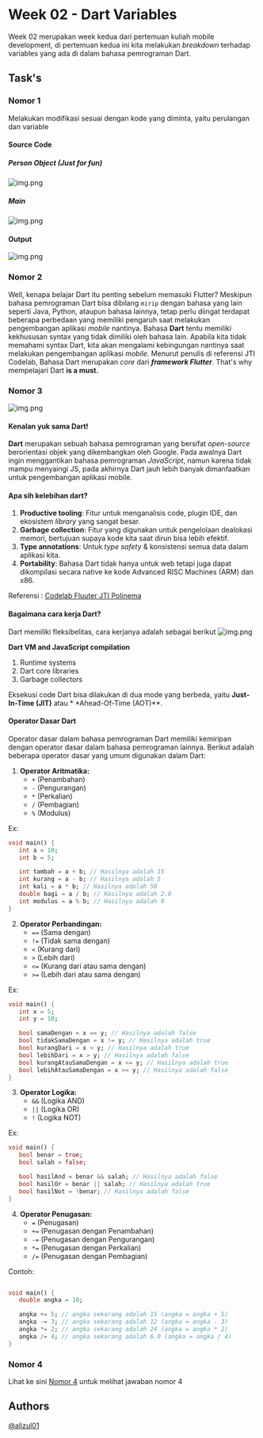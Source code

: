 # Week 02 - Dart Variables

Week 02 merupakan week kedua dari pertemuan kuliah mobile development, di pertemuan kedua ini kita
melakukan _breakdown_ terhadap variables yang ada di dalam bahasa pemrograman Dart.

## Task's

### Nomor 1

Melakukan modifikasi sesuai dengan kode yang diminta, yaitu perulangan dan variable

#### Source Code

##### Person Object (_Just for fun_)

![img.png](docs/lib-nomor-1.png)

##### Main

![img.png](docs/soal-nomor-1.png)

#### Output

![img.png](docs/output-nomor-1.png)

### Nomor 2

Well, kenapa belajar Dart itu penting sebelum memasuki Flutter? Meskipun bahasa pemrograman Dart
bisa dibilang `mirip` dengan bahasa yang lain seperti Java, Python, ataupun bahasa lainnya, tetap
perlu diingat terdapat beberapa perbedaan yang memiliki pengaruh saat melakukan pengembangan
aplikasi _mobile_ nantinya. Bahasa **Dart** tentu memiliki kekhususan syntax yang tidak dimiliki
oleh bahasa lain. Apabila kita tidak memahami syntax Dart, kita akan mengalami kebingungan nantinya
saat melakukan pengembangan aplikasi _mobile_. Menurut penulis di referensi JTI Codelab, Bahasa Dart
merupakan _core_ dari _**framework Flutter**_. That's why mempelajari Dart **is a must.**

### Nomor 3

![img.png](docs/dart-tiga-platform-nomor-3.png)

#### Kenalan yuk sama Dart!

**Dart** merupakan sebuah bahasa pemrograman yang bersifat _open-source_ berorientasi objek yang
dikembangkan oleh Google. Pada awalnya Dart ingin menggantikan bahasa pemrograman _JavaScript_,
namun karena tidak mampu menyaingi JS, pada akhirnya Dart jauh lebih banyak dimanfaatkan untuk
pengembangan aplikasi mobile.

#### Apa sih kelebihan dart?

1. **Productive tooling**:  Fitur untuk menganalisis code, plugin IDE, dan ekosistem _library_ yang
   sangat besar.
2. **Garbage collection**: Fitur yang digunakan untuk pengelolaan dealokasi memori, bertujuan supaya
   kode kita saat dirun bisa lebih efektif.
3. **Type annotations**: Untuk _type safety_ & konsistensi semua data dalam aplikasi kita.
4. **Portability**: Bahasa Dart tidak hanya untuk web tetapi juga dapat dikompilasi secara native ke
   kode Advanced RISC Machines (ARM) dan x86.

Referensi : [Codelab Fluuter JTI Polinema](https://jti-polinema.github.io/flutter-codelab/06-pengantar-bahasa-pemrograman-dart-bag-1/#1)

#### Bagaimana cara kerja Dart?

Dart memiliki fleksibelitas, cara kerjanya adalah sebagai berikut
![img.png](docs/cara-kerja-dart-nomor-3.png)

**Dart VM and JavaScript compilation**

1. Runtime systems
2. Dart core libraries
3. Garbage collectors

Eksekusi code Dart bisa dilakukan di dua mode yang berbeda, yaitu **Just-In-Time (JIT)** atau *
*Ahead-Of-Time (AOT)**.

#### Operator Dasar Dart

Operator dasar dalam bahasa pemrograman Dart memiliki kemiripan dengan operator dasar
dalam bahasa pemrograman lainnya. Berikut adalah beberapa operator dasar yang umum digunakan dalam
Dart:

1. **Operator Aritmatika:**
    - `+` (Penambahan)
    - `-` (Pengurangan)
    - `*` (Perkalian)
    - `/` (Pembagian)
    - `%` (Modulus)

Ex:

```dart
void main() {
   int a = 10;
   int b = 5;

   int tambah = a + b; // Hasilnya adalah 15
   int kurang = a - b; // Hasilnya adalah 5
   int kali = a * b; // Hasilnya adalah 50
   double bagi = a / b; // Hasilnya adalah 2.0
   int modulus = a % b; // Hasilnya adalah 0
}
```

2. **Operator Perbandingan:**
    - `==` (Sama dengan)
    - `!=` (Tidak sama dengan)
    - `<` (Kurang dari)
    - `>` (Lebih dari)
    - `<=` (Kurang dari atau sama dengan)
    - `>=` (Lebih dari atau sama dengan)

Ex:

```dart
void main() {
   int x = 5;
   int y = 10;

   bool samaDengan = x == y; // Hasilnya adalah false
   bool tidakSamaDengan = x != y; // Hasilnya adalah true
   bool kurangDari = x < y; // Hasilnya adalah true
   bool lebihDari = x > y; // Hasilnya adalah false
   bool kurangAtauSamaDengan = x <= y; // Hasilnya adalah true
   bool lebihAtauSamaDengan = x >= y; // Hasilnya adalah false
}
```

3. **Operator Logika:**
    - `&&` (Logika AND)
    - `||` (Logika OR)
    - `!` (Logika NOT)

Ex:

```dart
void main() {
   bool benar = true;
   bool salah = false;

   bool hasilAnd = benar && salah; // Hasilnya adalah false
   bool hasilOr = benar || salah; // Hasilnya adalah true
   bool hasilNot = !benar; // Hasilnya adalah false
}
```

4. **Operator Penugasan:**
    - `=` (Penugasan)
    - `+=` (Penugasan dengan Penambahan)
    - `-=` (Penugasan dengan Pengurangan)
    - `*=` (Penugasan dengan Perkalian)
    - `/=` (Penugasan dengan Pembagian)

Contoh:

```dart

void main() {
   double angka = 10;

   angka += 5; // angka sekarang adalah 15 (angka = angka + 5)
   angka -= 3; // angka sekarang adalah 12 (angka = angka - 3)
   angka *= 2; // angka sekarang adalah 24 (angka = angka * 2)
   angka /= 4; // angka sekarang adalah 6.0 (angka = angka / 4)
}
```

### Nomor 4

Lihat ke sini [Nomor 4](TASKS-4.md) untuk melihat jawaban nomor 4

## Authors

[@alizul01](https://www.github.com/alizul01)